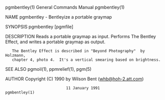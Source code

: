 pgmbentley(1)              General Commands Manual              pgmbentley(1)

NAME
       pgmbentley - Bentleyize a portable graymap

SYNOPSIS
       pgmbentley [pgmfile]

DESCRIPTION
       Reads  a  portable graymap as input.  Performs The Bentley Effect, and
       writes a portable graymap as output.

       The Bentley Effect is described in "Beyond Photography"  by  Holzmann,
       chapter 4, photo 4.  It's a vertical smearing based on brightness.

SEE ALSO
       pgmoil(1), ppmrelief(1), pgm(5)

AUTHOR
       Copyright (C) 1990 by Wilson Bent (whb@hoh-2.att.com)

                               11 January 1991                  pgmbentley(1)

